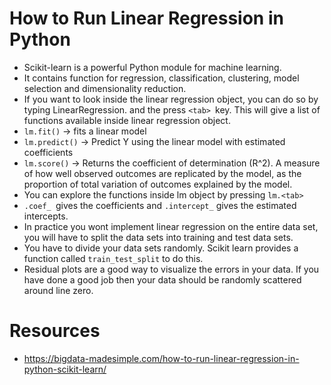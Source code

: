 # How to Run Linear Regression in Python

- Scikit-learn is a powerful Python module for machine learning.
- It contains function for regression, classification, clustering, model selection and dimensionality reduction. 
- If you want to look inside the linear regression object, you can do so by typing LinearRegression. and the press `<tab> `key. This will give a list of functions available inside linear regression object.
- `lm.fit()` -> fits a linear model
- `lm.predict()` -> Predict Y using the linear model with estimated coefficients
- `lm.score()` -> Returns the coefficient of determination (R^2). A measure of how well observed outcomes are replicated by the model, as the proportion of total variation of outcomes explained by the model.
- You can explore the functions inside lm object by pressing `lm.<tab>`
- `.coef_ `gives the coefficients and `.intercept_` gives the estimated intercepts.
- In practice you wont implement linear regression on the entire data set, you will have to split the data sets into training and test data sets.
- You have to divide your data sets randomly. Scikit learn provides a function called `train_test_split` to do this.
- Residual plots are a good way to visualize the errors in your data. If you have done a good job then your data should be randomly scattered around line zero.  

# Resources

- https://bigdata-madesimple.com/how-to-run-linear-regression-in-python-scikit-learn/ 
